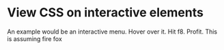 # View CSS on interactive elements

An example would be an interactive menu. Hover over it. Hit f8. Profit. This is assuming fire fox
